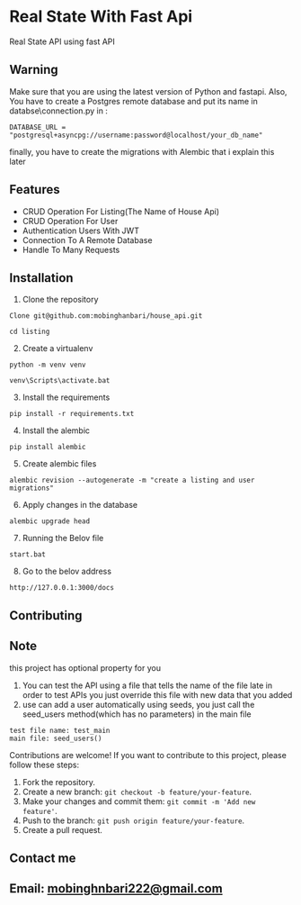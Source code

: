# Real State With Fast Api

Real State API using fast API

## Warning
Make sure that you are using the latest version of Python and fastapi.
Also, You have to create a Postgres remote database  and put its name in databse\connection.py in :
```
DATABASE_URL = "postgresql+asyncpg://username:password@localhost/your_db_name"
```
finally, you have to create the migrations with Alembic that i explain this later

## Features
- CRUD Operation For Listing(The Name of House Api)
- CRUD Operation For User
- Authentication Users With JWT
- Connection To A Remote Database
- Handle To Many Requests

## Installation
1. Clone the repository
```
Clone git@github.com:mobinghanbari/house_api.git
```
```
cd listing
```
2. Create a virtualenv
```
python -m venv venv
```
```
venv\Scripts\activate.bat
```

3. Install the requirements
```
pip install -r requirements.txt
```
4. Install the alembic
```
pip install alembic
```
5. Create alembic files
```
alembic revision --autogenerate -m "create a listing and user migrations"
```
6. Apply changes in the database
```
alembic upgrade head
```
7. Running the Belov file
```
start.bat
```

8. Go to the belov address
```
http://127.0.0.1:3000/docs
```
## Contributing

## Note
this project has optional property for you
1. You can test the API using a file that tells the name of the file late
in order to test APIs you just override this file with new data that you added
2. use can add a user automatically using seeds, you just call the seed_users method(which has no parameters) in the main file
```
test file name: test_main
main file: seed_users()
```

Contributions are welcome! If you want to contribute to this project, please follow these steps:

1. Fork the repository.
2. Create a new branch: `git checkout -b feature/your-feature`.
3. Make your changes and commit them: `git commit -m 'Add new feature'`.
4. Push to the branch: `git push origin feature/your-feature`.
5. Create a pull request.


## Contact me
## Email: mobinghnbari222@gmail.com
